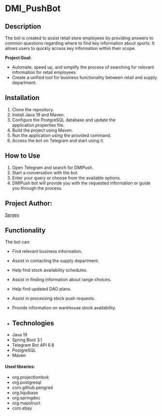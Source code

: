 # DMI_PushBot

## Description

The bot is created to assist retail store employees by providing answers to common questions regarding where to find key information about sports.
It allows users to quickly access key information within their scope.

**Project Goal:**
- Automate, speed up, and simplify the process of searching for relevant information for retail employees.
- Create a unified tool for business functionality between retail and supply department.

## Installation
1. Clone the repository.
2. Install Java 19 and Maven.
3. Configure the PostgreSQL database and update the application.properties file.
4. Build the project using Maven.
5. Run the application using the provided command.
6. Access the bot on Telegram and start using it.

## How to Use
1. Open Telegram and search for DMIPush.
2. Start a conversation with the bot.
3. Enter your query or choose from the available options.
4. DMIPush bot will provide you with the requested information or guide you through the process.

## Project Author:
[Sergey](https://github.com/SergeyBryan)

## Functionality
The bot can:
- Find relevant business information.
- Assist in contacting the supply department.
- Help find stock availability schedules.
- Assist in finding information about range choices.
- Help find updated DAO plans.
- Assist in processing stock push requests.
- Provide information on warehouse stock availability.

- ## Technologies
* Java 19
* Spring Boot 3.1
* Telegram Bot API 6.8
* PostgreSQL
* Maven

#### Used libraries:
+ org.projectlombok
+ org.postgresql
+ com.github.pengrad
+ org.liquibase
+ org.springdoc
+ org.mapstruct
+ com.ebay
